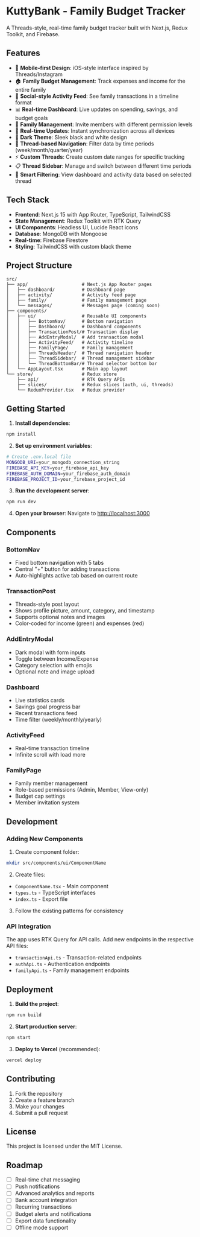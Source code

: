 # KuttyBank - Family Budget Tracker

A Threads-style, real-time family budget tracker built with Next.js, Redux Toolkit, and Firebase.

## Features

- 📱 **Mobile-first Design**: iOS-style interface inspired by Threads/Instagram
- 🏠 **Family Budget Management**: Track expenses and income for the entire family
- 💬 **Social-style Activity Feed**: See family transactions in a timeline format
- 📊 **Real-time Dashboard**: Live updates on spending, savings, and budget goals
- 👥 **Family Management**: Invite members with different permission levels
- 🔄 **Real-time Updates**: Instant synchronization across all devices
- 🎨 **Dark Theme**: Sleek black and white design
- 🧵 **Thread-based Navigation**: Filter data by time periods (week/month/quarter/year)
- ⚡ **Custom Threads**: Create custom date ranges for specific tracking
- 📋 **Thread Sidebar**: Manage and switch between different time periods
- 🎯 **Smart Filtering**: View dashboard and activity data based on selected thread

## Tech Stack

- **Frontend**: Next.js 15 with App Router, TypeScript, TailwindCSS
- **State Management**: Redux Toolkit with RTK Query
- **UI Components**: Headless UI, Lucide React icons
- **Database**: MongoDB with Mongoose
- **Real-time**: Firebase Firestore
- **Styling**: TailwindCSS with custom black theme

## Project Structure

```
src/
├── app/                    # Next.js App Router pages
│   ├── dashboard/          # Dashboard page
│   ├── activity/           # Activity feed page
│   ├── family/             # Family management page
│   └── messages/           # Messages page (coming soon)
├── components/
│   ├── ui/                 # Reusable UI components
│   │   ├── BottomNav/      # Bottom navigation
│   │   ├── Dashboard/      # Dashboard components
│   │   ├── TransactionPost/# Transaction display
│   │   ├── AddEntryModal/  # Add transaction modal
│   │   ├── ActivityFeed/   # Activity timeline
│   │   ├── FamilyPage/     # Family management
│   │   ├── ThreadsHeader/  # Thread navigation header
│   │   ├── ThreadSidebar/  # Thread management sidebar
│   │   └── ThreadBottomBar/# Thread selector bottom bar
│   └── AppLayout.tsx       # Main app layout
└── store/                  # Redux store
    ├── api/                # RTK Query APIs
    ├── slices/             # Redux slices (auth, ui, threads)
    └── ReduxProvider.tsx   # Redux provider
```

## Getting Started

1. **Install dependencies**:
```bash
npm install
```

2. **Set up environment variables**:
```bash
# Create .env.local file
MONGODB_URI=your_mongodb_connection_string
FIREBASE_API_KEY=your_firebase_api_key
FIREBASE_AUTH_DOMAIN=your_firebase_auth_domain
FIREBASE_PROJECT_ID=your_firebase_project_id
```

3. **Run the development server**:
```bash
npm run dev
```

4. **Open your browser**:
Navigate to [http://localhost:3000](http://localhost:3000)

## Components

### BottomNav
- Fixed bottom navigation with 5 tabs
- Central "+" button for adding transactions
- Auto-highlights active tab based on current route

### TransactionPost
- Threads-style post layout
- Shows profile picture, amount, category, and timestamp
- Supports optional notes and images
- Color-coded for income (green) and expenses (red)

### AddEntryModal
- Dark modal with form inputs
- Toggle between Income/Expense
- Category selection with emojis
- Optional note and image upload

### Dashboard
- Live statistics cards
- Savings goal progress bar
- Recent transactions feed
- Time filter (weekly/monthly/yearly)

### ActivityFeed
- Real-time transaction timeline
- Infinite scroll with load more

### FamilyPage
- Family member management
- Role-based permissions (Admin, Member, View-only)
- Budget cap settings
- Member invitation system

## Development

### Adding New Components

1. Create component folder:
```bash
mkdir src/components/ui/ComponentName
```

2. Create files:
- `ComponentName.tsx` - Main component
- `types.ts` - TypeScript interfaces
- `index.ts` - Export file

3. Follow the existing patterns for consistency

### API Integration

The app uses RTK Query for API calls. Add new endpoints in the respective API files:
- `transactionApi.ts` - Transaction-related endpoints
- `authApi.ts` - Authentication endpoints  
- `familyApi.ts` - Family management endpoints

## Deployment

1. **Build the project**:
```bash
npm run build
```

2. **Start production server**:
```bash
npm start
```

3. **Deploy to Vercel** (recommended):
```bash
vercel deploy
```

## Contributing

1. Fork the repository
2. Create a feature branch
3. Make your changes
4. Submit a pull request

## License

This project is licensed under the MIT License.

## Roadmap

- [ ] Real-time chat messaging
- [ ] Push notifications
- [ ] Advanced analytics and reports
- [ ] Bank account integration
- [ ] Recurring transactions
- [ ] Budget alerts and notifications
- [ ] Export data functionality
- [ ] Offline mode support
